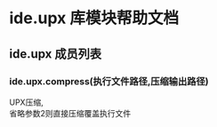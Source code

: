 # ide.upx 库模块帮助文档

<a id="ide.upx"></a>
## ide.upx 成员列表


<a id="ide.upx.compress"></a>
### ide.upx.compress(执行文件路径,压缩输出路径) 
 UPX压缩,  
省略参数2则直接压缩覆盖执行文件

